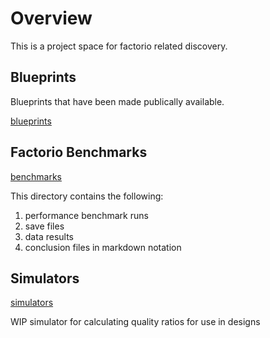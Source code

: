 # Overview
This is a project space for factorio related discovery.


## Blueprints
Blueprints that have been made publically available.

[blueprints](./docs/blueprints/README.md)

## Factorio Benchmarks
[benchmarks]("./benchmarks")

This directory contains the following:
1. performance benchmark runs
2. save files
3. data results
4. conclusion files in markdown notation

## Simulators
[simulators]("./simulators")

WIP simulator for calculating quality ratios for use in designs